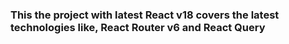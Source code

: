 ### This the project with latest React v18 covers the latest technologies like, React Router v6 and React Query  